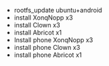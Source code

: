 * rootfs_update ubuntu+android
* install XonqNopp x3
* install Clown x3
* install Abricot x1
* Install phone XonqNopp x3
* install phone Clown x3
* install phone Abricot x1
